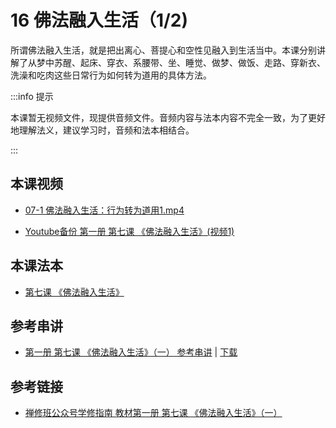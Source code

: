 # 16 佛法融入生活（1/2)

所谓佛法融入生活，就是把出离心、菩提心和空性见融入到生活当中。本课分别讲解了从梦中苏醒、起床、穿衣、系腰带、坐、睡觉、做梦、做饭、走路、穿新衣、洗澡和吃肉这些日常行为如何转为道用的具体方法。

:::info 提示

本课暂无视频文件，现提供音频文件。音频内容与法本内容不完全一致，为了更好地理解法义，建议学习时，音频和法本相结合。

:::

## 本课视频

* [07-1 佛法融入生活：行为转为道用1.mp4](https://s3.ap-northeast-1.wasabisys.com/hdcx/jmy/%e6%85%a7%e7%81%af%e7%a6%85%e4%bf%ae%e8%af%be/%e6%85%a7%e7%81%af%e7%a6%85%e4%bf%ae%e8%af%be%e7%ac%ac%e4%b8%80%e5%86%8c/07-1%20%e4%bd%9b%e6%b3%95%e8%9e%8d%e5%85%a5%e7%94%9f%e6%b4%bb%ef%bc%9a%e8%a1%8c%e4%b8%ba%e8%bd%ac%e4%b8%ba%e9%81%93%e7%94%a81.mp4)

* [Youtube备份 第一册 第七课 《佛法融入生活》(视频1)](https://www.youtube.com/watch?v=I06Nxdzd1V8&list=PL7aUyQTIJqAhB-EbnDWQDLmq1BJxa4CWq&index=17)
  
## 本课法本

* [第七课 《佛法融入生活》](/books/b1/1-07)

## 参考串讲

* [第一册 第七课 《佛法融入生活》（一） 参考串讲](http://view.officeapps.live.com/op/view.aspx?src=https://s3.ap-northeast-1.wasabisys.com/hdcx/hdv/f/up/慧灯禅修班第1册第7课-佛法融入生活一.pptx) | [下载](https://s3.ap-northeast-1.wasabisys.com/hdcx/hdv/f/up/慧灯禅修班第1册第7课-佛法融入生活一.pptx)

## 参考链接

* [禅修班公众号学修指南 教材第一册 第七课 《佛法融入生活》（一）](https://mp.weixin.qq.com/s?__biz=MzI2NTQ1NDcxNg==&mid=100001935&idx=1&sn=54f18099e7bd328da05d33e7dce61ef0&scene=19#wechat_redirect)
